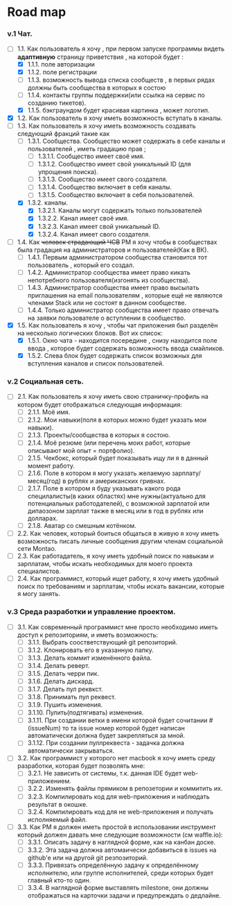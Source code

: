 Road map
=====================

### v.1 Чат.

* [ ] 1.1. Как пользователь я хочу , при первом запуске программы видеть **адаптивную** страницу приветствия , на которой будет :
   * [X] 1.1.1. поле авторизации 
   * [X] 1.1.2. поле регистрации 
   * [ ] 1.1.3. возможность вывода списка сообществ , в первых рядах должны быть сообщества в которых я состою
   * [ ] 1.1.4. контакты группы поддержки(или ссылка на сервис по созданию тикетов).
   * [X] 1.1.5. бэкграундом будет красивая картинка , может логотип.
* [X] 1.2. Как пользователь я хочу иметь возможность вступать в каналы.
* [ ] 1.3. Как пользователь я хочу иметь возможность создавать следующий фракций такие как 
   * [ ] 1.3.1. Cообщества. Сообщество может содержать в себе каналы и пользователей , иметь градацию прав ;
      * [ ] 1.3.1.1. Сообщество имеет своё имя.
      * [ ] 1.3.1.2. Сообщество имеет свой уникальный ID (для упрощения поиска).
      * [ ] 1.3.1.3. Сообщество имеет свого создателя.
      * [ ] 1.3.1.4. Сообщество включает в себя каналы.
      * [ ] 1.3.1.5. Сообщество включает в себя пользователей.
   * [X] 1.3.2. каналы.
      * [X] 1.3.2.1. Каналы могут содержать только пользователей
      * [X] 1.3.2.2. Канал имеет своё имя.
      * [X] 1.3.2.3. Канал имеет свой уникальный ID.
      * [X] 1.3.2.4. Канал имеет свого создателя.
* [ ] 1.4. Как ~~человек страдающий ЧСВ~~ PM я хочу чтобы в сообществах была градация на администраторов и пользователей(Как в ВК).
   * [ ] 1.4.1. Первым  администратором сообщества становится тот пользователь , который его создал.
   * [ ] 1.4.2. Администратор сообщества имеет право кикать непотребного пользователя(изгонять из сообщества).
   * [ ] 1.4.3. Администратор сообщества имеет право высылать приглашения на email пользователям , которые ещё не являются членами Stack или не состоят в данном сообществе.
   * [ ] 1.4.4. Только  администратор сообщества имеет право отвечать на заявки пользователе о вступлении в сообщество.
* [X] 1.5. Как пользователь я хочу , чтобы чат приложения был разделён на несколько логических блоков. Вот их список:
   * [X] 1.5.1. Окно чата - находится посередине , снизу находится поле ввода , которое будет содержать возможность ввода смайликов.
   * [X] 1.5.2. Слева блок будет содержать список возможных для вступления каналов и список пользователей.

### v.2 Социальная сеть.

* [ ] 2.1. Как пользователь я хочу иметь свою страничку-профиль на котором будет отображаться следующая информация:
    * [ ] 2.1.1. Моё имя.
    * [ ] 2.1.2. Мои навыки(поля в которых можно будет указать мои навыки).
    * [ ] 2.1.3. Проекты/сообщества в которых я состою.
    * [ ] 2.1.4. Моё резюме (или перечень моих работ, которые описывают мой опыт = портфолио).
    * [ ] 2.1.5. Чекбокс, который будет показывать ищу ли я в данный момент работу.
    * [ ] 2.1.6. Поле в котором я могу указать желаемую зарплату/месяц(год) в рублях и американских гривнах.
    * [ ] 2.1.7. Поле в котором я буду указывать какого рода специлалисты(в каких областях) мне нужны(актуально для потенциальных работодателей), с возможной зарплатой или дипаозоном зарплат также в месяц или в год в рублях или долларах.
    * [ ] 2.1.8. Аватар со смешным котёнком.
* [ ] 2.2. Как человек, который боиться общаться в живую я хочу иметь возможность писать личные сообщения другим членам социальной сети Montao.
* [ ] 2.3. Как работадатель, я хочу иметь удобный поиск по навыкам и зарплатам, чтобы искать необходимых для моего проекта специалистов.
* [ ] 2.4. Как программист, который ищет работу, я хочу иметь удобный поиск по требованиям и зарплатам, чтобы искать вакансии, которые я могу занять.

### v.3 Среда разработки и управление проектом.

* [ ] 3.1. Как современный программист мне просто необходимо иметь доступ к репозиториям, и иметь возможность:
    * [ ] 3.1.1. Выбрать соостветствующий git репозиторий.
    * [ ] 3.1.2. Клонировать его в указанную папку.
    * [ ] 3.1.3. Делать коммит изменённого файла.
    * [ ] 3.1.4. Делать реверт.
    * [ ] 3.1.5. Делать черри пик.
    * [ ] 3.1.6. Делать дискард.
    * [ ] 3.1.7. Делать пул реквкст.
    * [ ] 3.1.8. Принимать пул реквест.
    * [ ] 3.1.9. Пушить изменения.
    * [ ] 3.1.10. Пулить(подтягивать) изменения.
    * [ ] 3.1.11. При создании ветки в имени которой будет сочитании #(issueNum) то та issue номер которой будет написан автоматически должна будет закрепляться за мной.
    * [ ] 3.1.12. При  создании пуллреквеста - задачка должна автоматически закрываться.
* [ ] 3.2. Как программист у которого нет macbook я хочу иметь среду разработки, которая будет позволять мне:
    * [ ] 3.2.1. Не зависить от системы, т.к. данная IDE будет web-приложением.
    * [ ] 3.2.2. Изменять файлы прямиком в репозетории и коммитить их.
    * [ ] 3.2.3. Компилировать код для web-приложения и наблюдать результат в окошке.
    * [ ] 3.2.4. Компилировать код для не web-приложения и получать исполняемый файл.
* [ ] 3.3. Как PM я должен иметь простой в использовании инструмент который должен давать мне следующие возможности (см waffle.io):
    * [ ] 3.3.1. Описать задачу в наглядной форме, как на канбан доске.
    * [ ] 3.3.2. Эта задача должна автомаически добавиться в issues на github'e или на другой git резпозиторий.
    * [ ] 3.3.3. Привязать определённую задачу к определённому исполнителю, или группе исполнителей, среди которых будет главный кто-то один.
    * [ ] 3.3.4. В наглядной форме выставлять milestone, они должны отображаться на карточки задачи и предупреждать о дедлайне. 
